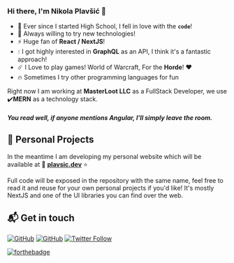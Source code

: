 ### Hi there, I'm Nikola Plavšić 👋

- 🌱 Ever since I started High School, I fell in love with the **`code`**!
- 🧪 Always willing to try new technologies!
- ⚡ Huge fan of **React / NextJS**!
- 💧 I got highly interested in **GraphQL** as an API, I think it's a fantastic approach!
- ☄️ I Love to play games! World of Warcraft, For the **Horde**! ❤️
- 🔥 Sometimes I try other programming languages for fun

Right now I am working at **MasterLoot LLC** as a FullStack Developer, we use ✔️**MERN** as a technology stack.

##### You read well, if anyone mentions Angular, I'll simply leave the room.

## 🍺 Personal Projects

In the meantime I am developing my personal website which will be available at 🌙 **[plavsic.dev](https://plavsic.dev)** ⭐

Full code will be exposed in the repository with the same name, feel free to read it and reuse for your own personal projects if you'd like!
It's mostly NextJS and one of the UI libraries you can find over the web.

## 📬 Get in touch

[![GitHub](https://img.shields.io/github/stars/Wounded19/plavsic.dev?style=social)]()
[![GitHub](https://img.shields.io/github/watchers/Wounded19/plavsic.dev?label=Watch+plavsic.dev)]()
[![Twitter Follow](https://img.shields.io/twitter/follow/nikolasus92?style=social)](https://twitter.com/nikolasus92)

[![forthebadge](https://forthebadge.com/images/badges/mom-made-pizza-rolls.svg)]()
